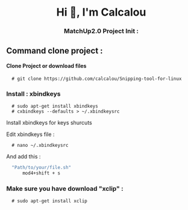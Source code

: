 
<h1 align="center">Hi 👋, I'm Calcalou</h1>
<h3 align="center">MatchUp2.0 Project Init :</h3>

## Command clone project :

#### Clone Project or download files
```https
  # git clone https://github.com/calcalou/Snipping-tool-for-linux
```

### Install : xbindkeys

```https
  # sudo apt-get install xbindkeys
  # cxbindkeys --defaults > ~/.xbindkeysrc
```
Install xbindkeys for keys shurcuts

Edit xbindkeys file :

```https
  # nano ~/.xbindkeysrc
```

And add this : 

```bash
  "Path/to/your/file.sh"
      mod4+shift + s
```

### Make sure you have download "xclip" : 

```https
  # sudo apt-get install xclip
```

